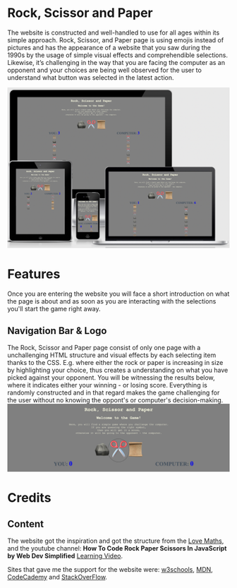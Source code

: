  # Rock, Scissor and Paper
The website is constructed and well-handled to use for all ages within its simple approach. Rock, Scissor, and Paper page is using emojis instead of pictures and has the appearance of a website that you saw during the 1990s by the usage of simple visual effects and comprehendible selections. Likewise, it’s challenging in the way that you are facing the computer as an opponent and your choices are being well observed for the user to understand what button was selected in the latest action. 

![Responsive image](/assets/images/README.MD.ONE.png)

# Features

Once you are entering the website you will face a short introduction on what the page is about and as soon as you are interacting with the selections you'll start the game right away. 

## Navigation Bar & Logo
The Rock, Scissor and Paper page consist of only one page with a unchallenging HTML structure and visual effects by each selecting item thanks to the CSS. E.g. where either the rock or paper is increasing in size by highlighting your choice, thus creates a understanding on what you have picked against your opponent. You will be witnessing the results below, where it indicates either your winning - or losing score. Everything is randomly constructed and in that regard makes the game challenging for the user without no knowing the oppont's or computer's decision-making. 
![Responsive image](/assets/images/Scissor-zom.png)

 # Credits 

## Content 
The website got the inspiration and got the structure from the [Love Maths](https://8000-gustavfluur-lovemaths-c9f3u8arlvx.ws-eu38.gitpod.io/), and the youtube channel: **How To Code Rock Paper Scissors In JavaScript by Web Dev Simplified** [Learning Video](https://www.youtube.com/watch?v=1yS-JV4fWqY).

Sites that gave me the support for the website were: 
[w3schools](https://www.w3schools.com/),
[MDN](https://developer.mozilla.org/en-US/), [CodeCademy](https://www.codecademy.com/) and [StackOverFlow](https://stackoverflow.com/).